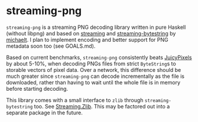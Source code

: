 streaming-png
=============

`streaming-png` is a streaming PNG decoding library written in pure Haskell (without libpng) and based on [streaming](https://github.com/michaelt/streaming) and [streaming-bytestring](https://github.com/michaelt/streaming-bytestring) by [michaelt](https://github.com/michaelt). I plan to implement encoding and better support for PNG metadata soon too (see GOALS.md).

Based on current benchmarks, `streaming-png` consistently beats [JuicyPixels](https://github.com/Twinside/Juicy.Pixels) by about 5-10%, when decoding PNGs files from strict `ByteString`s to storable vectors of pixel data. Over a network, this difference should be much greater since `streaming-png` can decode incrementally as the file is downloaded, rather than having to wait until the whole file is in memory before starting decoding.

This library comes with a small interface to `zlib` through `streaming-bytestring` too. See [Streaming.Zlib](https://github.com/bch29/streaming-png/blob/master/src/Streaming/Zlib.hs). This may be factored out into a separate package in the future.
